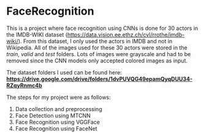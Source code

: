 # FaceRecognition
This is a project where face recognition using CNNs is done for 30 actors in the IMDB-WIKI dataset (https://data.vision.ee.ethz.ch/cvl/rrothe/imdb-wiki/). From this dataset, I only used the actors in IMDB and not in Wikipedia. 
All of the images used for these 30 actors were stored in the _train_, _valid_ and _test_ folders. Lots of images were grayscale and had to be removed since the CNN models only accepted colored images as input.

The dataset folders I used can be found here: **https://drive.google.com/drive/folders/1dvPUVQG49epamQyqDUU34-RZqyRnmc4b**

The steps for my project were as follows:
1. Data collection and preprocessing
2. Face Detection using MTCNN
3. Face Recognition using VGGFace
4. Face Recognition using FaceNet

